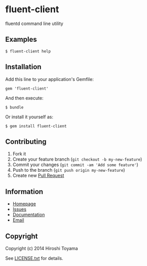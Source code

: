 # fluent-client

fluentd command line utility

## Examples

    $ fluent-client help

## Installation

Add this line to your application's Gemfile:

    gem 'fluent-client'

And then execute:

    $ bundle

Or install it yourself as:

    $ gem install fluent-client

## Contributing

1. Fork it
2. Create your feature branch (`git checkout -b my-new-feature`)
3. Commit your changes (`git commit -am 'Add some feature'`)
4. Push to the branch (`git push origin my-new-feature`)
5. Create new [Pull Request](../../pull/new/master)

## Information

* [Homepage](https://github.com/toyama0919/fluent-client)
* [Issues](https://github.com/toyama0919/fluent-client/issues)
* [Documentation](http://rubydoc.info/gems/fluent-client/frames)
* [Email](mailto:toyama0919@gmail.com)

## Copyright

Copyright (c) 2014 Hiroshi Toyama

See [LICENSE.txt](../LICENSE.txt) for details.
